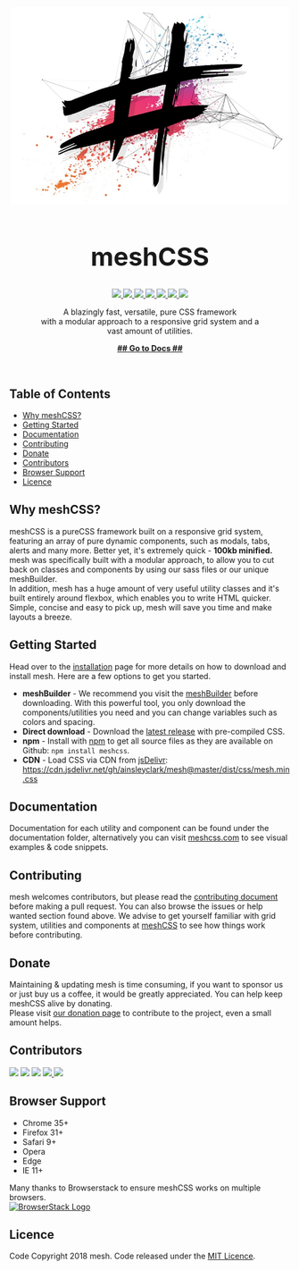 <p align="center">
  <a href="https://www.meshcss.com">
    <img alt="mesh-logo" src="res/mesh-background-min.jpg" width="500">
  </a>
</p>

<h1 align="center" style="font-size: 3.2em">
  meshCSS
</h1>
<p align="center">
  <a href="https://bundlephobia.com/result?p=meshcss">
    <img src="https://img.shields.io/bundlephobia/min/meshcss.svg?label=minified&color=ff69b4">
  </a>
  <a href="https://www.codefactor.io/repository/github/ainsleyclark/mesh">
    <img src="https://www.codefactor.io/repository/github/ainsleyclark/mesh/badge">
  </a>
  <a href="https://discord.gg/geBW7CN">
    <img src="https://img.shields.io/discord/569873903237857300.svg?brightgreen">
  </a>
  <a href="https://snyk.io/test/github/ainsleyclark/mesh?targetFile=package.json">
    <img src="https://snyk.io/test/github/ainsleyclark/mesh/badge.svg?targetFile=package.json">
  </a>
  <a href="https://github.com/ainsleyclark/mesh/issues">
    <img src="https://img.shields.io/badge/contributions-welcome-brightgreen.svg?style=flat">
  </a>
  <a href="https://david-dm.org/ainsleyclark/mesh">
    <img src="https://david-dm.org/ainsleyclark/mesh.svg">
  </a>
  <a href="https://github.com/ainsleyclark/mesh/blob/master/LICENSE">
    <img src="https://img.shields.io/badge/license-MIT-blue.svg?style=flat-square">
  </a>
</p>

<p align="center">
  A blazingly fast, versatile, pure CSS framework <br>
  with a modular approach to a responsive grid system and a <br>
  vast amount of utilities.<br>
</p>

<p align="center">
  <a href="https://www.meshcss.com/"><strong>## Go to Docs ##</strong></a>
</p>

<br/>

<!-- START doctoc generated TOC please keep comment here to allow auto update -->
<!-- DON'T EDIT THIS SECTION, INSTEAD RE-RUN doctoc TO UPDATE -->

## Table of Contents
  - [Why meshCSS?](#why-meshcss)
  - [Getting Started](#getting-started)
  - [Documentation](#documentation)
  - [Contributing](#contributing)
  - [Donate](#donate)
  - [Contributors](#contributors)
  - [Browser Support](#browser-support)
  - [Licence](#licence)

<!-- END doctoc generated TOC please keep comment here to allow auto update -->

## Why meshCSS?

meshCSS is a pureCSS framework built on a responsive grid system, featuring an array of pure dynamic components, such as modals, tabs, alerts and many more. Better yet,
it's extremely quick - <strong>100kb minified.</strong><br />
mesh was specifically built with a modular approach, to allow you to cut back on classes and components by using our sass files or our unique meshBuilder.<br/>
In addition, mesh has a huge amount of very useful utility classes and it's built entirely around flexbox, which enables you to write HTML quicker.<br/>
Simple, concise and easy to pick up, mesh will save you time and make layouts a breeze.

## Getting Started

Head over to the [installation](https://meshcss.com/documentation/getting-started/installation) page for more details on how to download and install mesh. Here are a few options to get you started.

- **meshBuilder** - We recommend you visit the [meshBuilder](https://www.meshcss.com/builder) before downloading. With this powerful tool, you only download the components/utilities you need and you can change variables such as colors and spacing.
- **Direct download** - Download the [latest release](https://github.com/ainsleyclark/mesh/releases/latest) with pre-compiled CSS.
- **npm** - Install with [npm](https://npmjs.com) to get all source files as they are available on Github: ```npm install meshcss```.
- **CDN** - Load CSS via CDN from [jsDelivr](https://cdn.jsdelivr.net/gh/ainsleyclark/mesh@master/dist/css/mesh.min.css): https://cdn.jsdelivr.net/gh/ainsleyclark/mesh@master/dist/css/mesh.min.css


## Documentation

Documentation for each utility and component can be found under the documentation folder, alternatively you can visit [meshcss.com](https://www.meshcss.com) to see visual examples & code snippets.

## Contributing 

mesh welcomes contributors, but please read the [contributing document](CONTRIBUTING.md) before making a pull request. You can also browse the issues or help wanted section found above.
We advise to get yourself familiar with grid system, utilities and components at [meshCSS](https://www.meshcss.com) to see how things work before contributing.


## Donate
Maintaining & updating mesh is time consuming, if you want to sponsor us or just buy us a coffee, it would be greatly appreciated. You can help keep meshCSS alive by donating. 
<br>Please visit [our donation page](https://www.paypal.com/cgi-bin/webscr?cmd=_s-xclick&hosted_button_id=HEC5AZCBWH2B6&source=url) to contribute to the project, even a small amount helps.

## Contributors

<p float="left">
	<a href="https://github.com/ainsleyclark"><img src="https://avatars.githubusercontent.com/ainsleyclark" width="60px;"/></a>
	<a href="https://github.com/nicholsk18"><img src="https://avatars.githubusercontent.com/nicholsk18" width="60px;"/></a>
	<a href="https://github.com/Hazetheai"><img src="https://avatars.githubusercontent.com/Hazetheai" width="60px;"/></a>
	<a href="https://github.com/versustune"><img src="https://avatars.githubusercontent.com/versustune" width="60px;"/</a>
	<a href="https://github.com/kassuro"><img src="https://avatars.githubusercontent.com/kassuro" width="60px;"/></a>
</p>

## Browser Support

- Chrome 35+
- Firefox 31+
- Safari 9+
- Opera
- Edge
- IE 11+

Many thanks to Browserstack to ensure meshCSS works on multiple browsers.<br/>
<a href="https://www.browserstack.com/">
  <img alt="BrowserStack Logo" src="https://www.meshcss.com/assets/img/browserstack-logo.png" width="144">
</a>

## Licence
Code Copyright 2018 mesh. Code released under the [MIT Licence](LICENCE).

